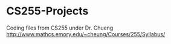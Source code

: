 # CS255-Projects
Coding files from CS255 under Dr. Chueng
http://www.mathcs.emory.edu/~cheung/Courses/255/Syllabus/

